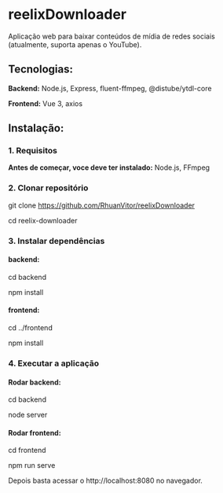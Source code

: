 # reelixDownloader

Aplicação web para baixar conteúdos de mídia de redes sociais (atualmente, suporta apenas o YouTube).

## Tecnologias:
**Backend:** Node.js, Express, fluent-ffmpeg, @distube/ytdl-core

**Frontend:** Vue 3, axios

## Instalação:

### 1. Requisitos
**Antes de começar, voce deve ter instalado:** Node.js, FFmpeg

### 2. Clonar repositório

git clone https://github.com/RhuanVitor/reelixDownloader

cd reelix-downloader

### 3. Instalar dependências

#### backend:
cd backend

npm install

#### frontend:
cd ../frontend

npm install

### 4. Executar a aplicação

#### Rodar backend:
cd backend

node server

#### Rodar frontend:
cd frontend

npm run serve

Depois basta acessar o http://localhost:8080 no navegador.
